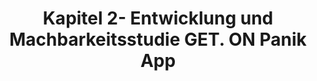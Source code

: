 --- 
abstract: '' 
authors: 
 - L Ebenfeld
 -  SK Stegemann
 -  D Lehr
 -  admin
 -  B Funk
 -  H Riper
 -  M Berking
doi: '' 
featured: false 
publication: '*Development and evaluation of a hybrid online training for panic disorder …*, 1' 
publication_short: '' 
publishDate: '' 
title: 'Kapitel 2- Entwicklung und Machbarkeitsstudie GET. ON Panik App' 
url_code: '' 
url_dataset: '' 
url_pdf: '' 
url_poster: '' 
url_project: '' 
url_slides: '' 
url_source: '' 
url_video: '' 
---